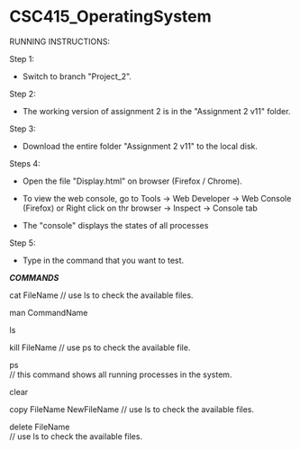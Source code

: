 # CSC415_OperatingSystem

RUNNING INSTRUCTIONS:

Step 1:

* Switch to branch "Project_2".

Step 2:

* The working version of assignment 2 is in the "Assignment 2 v11" folder.

Step 3:

 * Download the entire folder "Assignment 2 v11" to the local disk.

Steps 4:

* Open the file "Display.html" on browser (Firefox / Chrome).

* To view the web console, go to Tools -> Web Developer -> Web Console (Firefox) or Right click on thr browser -> Inspect -> Console tab

* The "console" displays the states of all processes

Step 5:

* Type in the command that you want to test.

*****COMMANDS*****

cat FileName 
// use ls to check the available files.

man CommandName

ls

kill FileName 
// use ps to check the available file.

ps  
// this command shows all running processes in the system.

clear

copy FileName NewFileName 
// use ls to check the available files.

delete FileName  
// use ls to check the available files.




